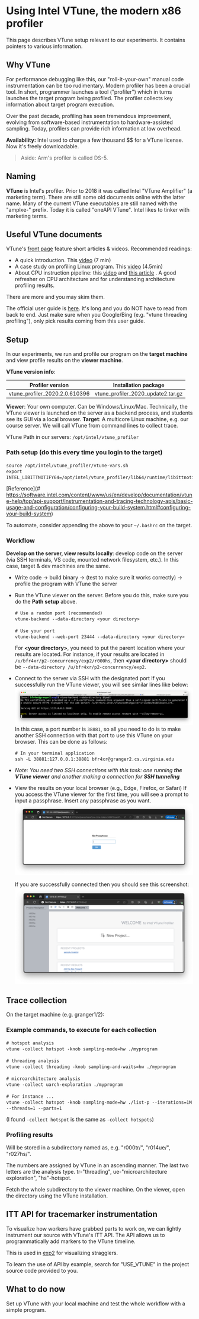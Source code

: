# Using Intel VTune, the modern x86 profiler

This page describes VTune setup relevant to our experiments. It contains pointers to various information. 

## Why VTune

For performance debugging like this, our "roll-it-your-own" manual code instrumentation can be too rudimentary. Modern profiler has been a crucial tool. In short, programmer launches a tool ("profiler") which in turns launches the target program being profiled. The profiler collects key information about target program execution. 

Over the past decade, profiling has seen tremendous improvement, evolving from software-based instrumentation to hardware-assisted sampling. Today, profilers can provide rich information at low overhead. 

**Availability:** Intel used to charge a few thousand $$ for a VTune license. Now it's freely downloadable. 

> Aside: Arm's profiler is called DS-5. 

## Naming

**VTune** is Intel's profiler. Prior to 2018 it was called Intel "VTune Amplifier" (a marketing term). There are still some old documents online with the latter name. Many of the current VTune executables are still named with the "amplxe-" prefix. Today it is called "oneAPI VTune". Intel likes to tinker with marketing terms.

## Useful VTune documents

VTune's [front page](https://software.intel.com/content/www/us/en/develop/tools/vtune-profiler/get-started.html) feature short articles & videos. Recommended readings: 

* A quick introduction. This [video](https://software.intel.com/content/www/us/en/develop/videos/introduction-to-intel-vtune-amplifier.html) (7 min)
* A case study on profiling Linux program. This [video](https://software.intel.com/content/www/us/en/develop/videos/finding-application-hotspots-on-a-linux-system-with-intel-vtune-amplifier-xe.html) (4.5min)
* About CPU instruction pipeline: this [video](https://techdecoded.intel.io/quickhits/what-you-need-to-know-about-the-instruction-pipeline/?elq_cid=3074796&erpm_id=5831526#gs.9eq2sk) and [this article](https://techdecoded.intel.io/resources/understanding-the-instruction-pipeline/?-1882156948.1541449095&erpm_id=3147218&elq_cid=3074796&erpm_id=5831526#gs.9ee57j) . A good refresher on CPU architecture and for understanding architecture profiling results. 

There are more and you may skim them.

The official user guide is [here](https://software.intel.com/content/www/us/en/develop/documentation/vtune-help/top.html). It's long and you do NOT have to read from back to end. Just make sure when you Google/Bing (e.g. "vtune threading profiling"), only pick results coming from this user guide. 

## Setup
In our experiments, we run and profile our program on the **target machine** and view profile results on the **viewer machine**.

**VTune version info**: 

| Profiler version               | Installation package               |
| ------------------------------ | ---------------------------------- |
| vtune_profiler_2020.2.0.610396 | vtune_profiler_2020_update2.tar.gz |


<!-- The newest VTune from [Intel](https://software.intel.com/content/www/us/en/develop/tools/vtune-profiler/choose-download.html#standalone).   -->

**Viewer**: Your own computer. Can be Windows/Linux/Mac. Technically, the VTune viewer is launched on the server as a backend process, and students see its GUI via a local browser.
**Target**: A multicore Linux machine, e.g. our course server. We will call VTune from command lines to collect trace. 

<!-- **You can profile on your local machine but we STRONGLY recommend most students to use the course server as a target. ** -->

VTune Path in our servers: `/opt/intel/vtune_profiler`

### Path setup (do this every time you login to the target)

```
source /opt/intel/vtune_profiler/vtune-vars.sh
export INTEL_LIBITTNOTIFY64=/opt/intel/vtune_profiler/lib64/runtime/libittnotify_collector.so
```

[Reference](# https://software.intel.com/content/www/us/en/develop/documentation/vtune-help/top/api-support/instrumentation-and-tracing-technology-apis/basic-usage-and-configuration/configuring-your-build-system.html#configuring-your-build-system) 

To automate, consider appending the above to your `~/.bashrc` on the target. 

### Workflow
<!-- ![](figures/workflow.png) -->
**Develop on the server, view results locally**: develop code on the server (via SSH terminals, VS code, mounted network filesystem, etc.). In this case, target & dev machines are the same. 
* Write code -> build binary -> (test to make sure it works correctly) -> profile the program with VTune the server 
* Run the VTune viewer on the server. Before you do this, make sure you do the **Path setup** above.
  ```
  # Use a random port (recommended)
  vtune-backend --data-directory <your directory> 

  # Use your port
  vtune-backend --web-port 23444 --data-directory <your directory>
  ```
  For **\<your directory\>**, you need to put the parent location where your results are located. For instance, if your results are located in `/u/bfr4xr/p2-concurrency/exp2/r000hs`,
  then **\<your directory\>** should be `--data-directory /u/bfr4xr/p2-concurrency/exp2`.
  
* Connect to the server via SSH with the designated port 
  If you successfully run the VTune viewer, you will see similar lines like below:
  ![alt text](figures/vtune-backend.png)
  In this case, a port number is `38881`, so all you need to do is to make another SSH connection with that port to use this VTune on your browser. This can be done as follows:
  ```
  # In your terminal application
  ssh -L 38881:127.0.0.1:38881 bfr4xr@granger2.cs.virginia.edu
  ```
* *Note: You need two SSH connections with this task: one running **the VTune viewer** and another making a connection for **SSH tunneling***
* View the results on your local browser (e.g., Edge, Firefox, or Safari)
  If you access the VTune viewer for the first time, you will see a prompt to input a passphrase. Insert any passphrase as you want.
  ![alt text](figures/vtune-passphrase.png)
  <!-- To associate execution hotspots with source lines or assembly (see below for an example), the local VTune needs the program source code & binary (which must be build with symbols and debugging information). You will have to fetch them from the server to your local machine after *every* source modification & rebuild. Consider automating this process with your script (e.g. rsync) -->
  
  If you are successfully connected then you should see this screenshot:
  ![alt text](figures/vtune-viewer.png)


## Trace collection
On the target machine (e.g. granger1/2): 

### Example commands, to execute for each collection

```
# hotspot analysis
vtune -collect hotspot -knob sampling-mode=hw ./myprogram

# threading analysis
vtune -collect threading -knob sampling-and-waits=hw ./myprogram

# microarchitecture analysis
vtune -collect uarch-exploration ./myprogram

# For instance ...
vtune -collect hotspot -knob sampling-mode=hw ./list-p --iterations=1M --threads=1 --parts=1
```

(I found ``-collect hotspot`` is the same as ``-collect hotspots``)

### Profiling results

Will be stored in a subdirectory named as, e.g. "r000tr/", "r014ue/", "r027hs/". 

The numbers are assigned by VTune in an ascending manner. The last two letters are the analysis type. tr-"threading", ue-"microarchitecture exploration", "hs"-hotspot. 

Fetch the whole subdirectory to the viewer machine. On the viewer, open the directory using the VTune installation. 

## ITT API for tracemarker instrumentation

<!---- TODO--->

To visualize how workers have grabbed parts to work on, we can lightly instrument our source with VTune's ITT API. The API allows us to programmatically add markers to the VTune timeline. 

This is used in [exp2](./exp2.md#attempt-3-eliminate-stragglers-list-pml) for visualizing stragglers. 

To learn the use of API by example, search for "USE_VTUNE" in the project source code provided to you.

## What to do now

Set up VTune with your local machine and test the whole workflow with a simple program. 

